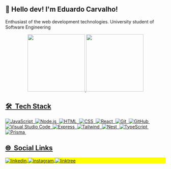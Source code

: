 ## 👋 Hello dev! I'm Eduardo Carvalho!
Enthusiast of the web development technologies. University student of Software Engineering
<div align="center">
  <a href="https://github.com/ducarv">
  <img height="180em" src="https://github-readme-stats.vercel.app/api?username=ducarv&show_icons=true&theme=github_dark&include_all_commits=true&count_private=true"/>
  <img height="180em" src="https://github-readme-stats.vercel.app/api/top-langs/?username=ducarv&layout=compact&langs_count=7&theme=github_dark"/>
</div>

  ## 🛠 &nbsp;Tech Stack

![JavaScript](https://img.shields.io/badge/-JavaScript-05122A?style=flat&logo=javascript)&nbsp;
![Node.js](https://img.shields.io/badge/-Node.js-05122A?style=flat&logo=node.js)&nbsp;
![HTML](https://img.shields.io/badge/-HTML-05122A?style=flat&logo=HTML5)&nbsp;
![CSS](https://img.shields.io/badge/-CSS-05122A?style=flat&logo=CSS3&logoColor=1572B6)&nbsp;
![React](https://img.shields.io/badge/-React-05122A?style=flat&logo=react)&nbsp;
![Git](https://img.shields.io/badge/-Git-05122A?style=flat&logo=git)&nbsp;
![GitHub](https://img.shields.io/badge/-GitHub-05122A?style=flat&logo=github)&nbsp;
![Visual Studio Code](https://img.shields.io/badge/-Visual%20Studio%20Code-05122A?style=flat&logo=visual-studio-code&logoColor=007ACC)&nbsp;
![Express](https://img.shields.io/badge/-Express-05122A?style=flat&logo=express)&nbsp;
![Tailwind](https://img.shields.io/badge/-Tailwind-05122A?style=flat&logo=tailwind)&nbsp;
![Nest](https://img.shields.io/badge/-Nest-05122A?style=flat&logo=nest)&nbsp;
![TypeScript](https://img.shields.io/badge/-TypeScript-05122A?style=flat&logo=typescript)&nbsp;
![Prisma](https://img.shields.io/badge/-Prisma-05122A?style=flat&logo=prisma)&nbsp;


## 🌐 &nbsp;Social Links

<p align="left" style="background:yellow">
<a href="https://www.linkedin.com/in/ducarvalho-dev/" target="_blank">
  <img align="center" src="https://img.shields.io/badge/-ducarv-05122A?style=flat&logo=linkedin" alt="linkedin"/>
</a>
<a href="https://www.instagram.com/ducarv.dev/" target="_blank">
 <img align="center" src="https://img.shields.io/badge/-ducarv-05122A?style=flat&logo=instagram" alt="instagram"/>
</a>
<a href="https://linktr.ee/ducarv" target="_blank">
 <img align="center" src="https://img.shields.io/badge/-ducarv-05122A?style=flat&logo=linktree" alt="linktree"/>
</a>
</p>
